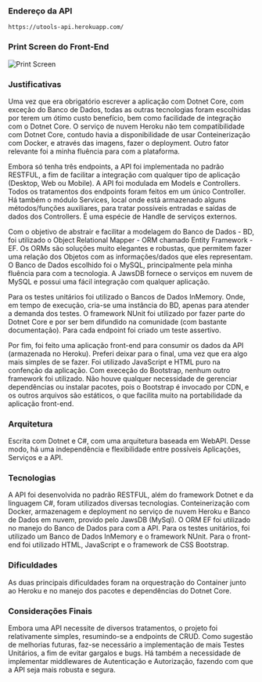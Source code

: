 ### Endereço da API

`https://utools-api.herokuapp.com/`

### Print Screen do Front-End

![Print Screen](https://i.ibb.co/H43B1TV/Screen-Shot-FE.png)

### Justificativas
 
Uma vez que era obrigatório escrever a aplicação com Dotnet Core, com exceção do Banco de Dados, todas as outras tecnologias foram escolhidas por terem um ótimo custo benefício, bem como facilidade de integração com o Dotnet Core. O serviço de nuvem Heroku não tem compatibilidade com Dotnet Core, contudo havia a disponibilidade de usar Conteinerização com Docker, e através das imagens, fazer o deployment. Outro fator relevante foi a minha fluência para com a plataforma.

Embora só tenha três endpoints, a API foi implementada no padrão RESTFUL, a fim de facilitar a integração com qualquer tipo de aplicação (Desktop, Web ou Mobile). A API foi modulada em Models e Controllers. Todos os tratamentos dos endpoints foram feitos em um único Controller. Há também o módulo Services, local onde está armazenado alguns métodos/funções auxiliares, para tratar possíveis entradas e saídas de dados dos Controllers. É uma espécie de Handle de serviços externos.

Com o objetivo de abstrair e facilitar a modelagem do Banco de Dados - BD, foi utilizado o Object Relational Mapper - ORM chamado Entity Framework - EF. Os ORMs são soluções muito elegantes e robustas, que permitem fazer uma relação dos Objetos com as informações/dados que eles representam. O Banco de Dados escolhido foi o MySQL, principalmente pela minha fluência para com a tecnologia. A JawsDB fornece o serviços em nuvem de MySQL e possui uma fácil integração com qualquer aplicação.

Para os testes unitários foi utilizado o Bancos de Dados InMemory. Onde, em tempo de execução, cria-se uma instância do BD, apenas para atender a demanda dos testes. O framework NUnit foi utilizado por fazer parte do Dotnet Core e por ser bem difundido na comunidade (com bastante documentação). Para cada endpoint foi criado um teste assertivo.

Por fim, foi feito uma aplicação front-end para consumir os dados da API (armazenada no Heroku). Preferi deixar para o final, uma vez que era algo mais simples de se fazer. Foi utilizado JavaScript e HTML puro na confenção da aplicação. Com execeção do Bootstrap, nenhum outro framework foi utilizado. Não houve qualquer necessidade de gerenciar dependências ou instalar pacotes, pois o Bootstrap é invocado por CDN, e os outros arquivos são estáticos, o que facilita muito na portabilidade da aplicação front-end.

### Arquitetura

Escrita com Dotnet e C#, com uma arquitetura baseada em WebAPI. Desse modo, há uma independência e flexibilidade entre possíveis Aplicações, Serviços e a API.

### Tecnologias

A API foi desenvolvida no padrão RESTFUL, além do framework Dotnet e da linguagem C#, foram utilizados diversas tecnologias. Conteinerização com Docker, armazenagem e deployment no serviço de nuvem Heroku e Banco de Dados em nuvem, provido pelo JawsDB (MySql). O ORM EF foi utilizado no manejo do Banco de Dados para com a API. Para os testes unitários, foi utilizado um Banco de Dados InMemory e o framework NUnit. Para o front-end foi utilizado HTML, JavaScript e o framework de CSS Bootstrap.

### Dificuldades

As duas principais dificuldades foram na orquestração do Container junto ao Heroku e no manejo dos pacotes e dependências do Dotnet Core.

### Considerações Finais

Embora uma API necessite de diversos tratamentos, o projeto foi relativamente simples, resumindo-se a endpoints de CRUD. Como sugestão de melhorias futuras, faz-se necessário a implementação de mais Testes Unitários, a fim de evitar gargalos e bugs. Há também a necessidade de implementar middlewares de Autenticação e Autorização, fazendo com que a API seja mais robusta e segura.
